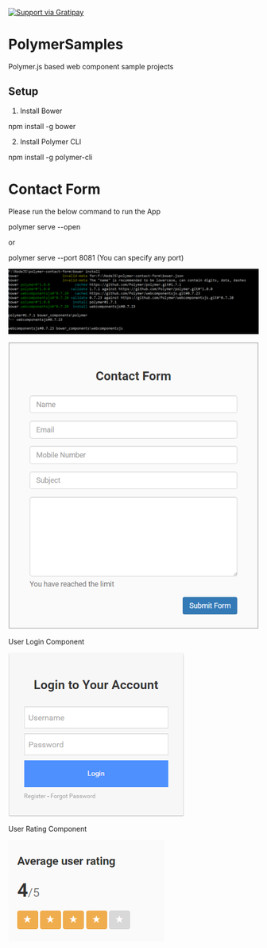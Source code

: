 <a href="https://gratipay.com/~ranjancse26/"><img src="https://camo.githubusercontent.com/a93de1c49a0322226ae89cb504a68844e8411ba7/68747470733a2f2f63646e2e7261776769742e636f6d2f67726174697061792f67726174697061792d62616467652f322e332e302f646973742f67726174697061792e737667" alt="Support via Gratipay" 
data-canonical-src="https://cdn.rawgit.com/gratipay/gratipay-badge/2.3.0/dist/gratipay.svg" style="max-width:100%;"></a>

# PolymerSamples

Polymer.js based web component sample projects

## Setup

1) Install Bower 

npm install -g bower

2) Install Polymer CLI

npm install -g polymer-cli

# Contact Form

Please run the below command to run the App

polymer serve --open

or

polymer serve --port 8081 (You can specify any port)

![text](https://github.com/ranjancse26/PolymerSamples/blob/master/polymer-contact-form/BowerInstall.png)

![text](https://github.com/ranjancse26/PolymerSamples/blob/master/polymer-contact-form/PolymerContactForm.png)


User Login Component

![text](https://github.com/ranjancse26/PolymerSamples/blob/master/polymer-login-form/PolymerLoginDemo.png)

User Rating Component

![text](https://github.com/ranjancse26/PolymerSamples/blob/master/polymer-user-rating/UserRatingDemo.png)
